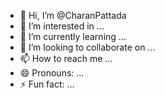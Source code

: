 - 👋 Hi, I’m @CharanPattada
- 👀 I’m interested in ...
- 🌱 I’m currently learning ...
- 💞️ I’m looking to collaborate on ...
- 📫 How to reach me ...
- 😄 Pronouns: ...
- ⚡ Fun fact: ...

<!---
CharanPattada/CharanPattada is a ✨ special ✨ repository because its `README.md` (this file) appears on your GitHub profile.
You can click the Preview link to take a look at your changes.
--->
